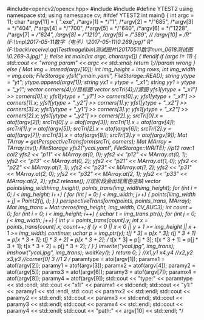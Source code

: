 #include<opencv2/opencv.hpp>
#include<iostream>
#include<string>
#define YTEST2
using namespace std;
using namespace cv;
#ifdef YTEST2
int main() {
	int argc = 11;
	char *argv[11] = {
		".exe",
		/*argv[1] = */"1",
		/*argv[2] = */"685",
		/*argv[3] = */"404",
		/*argv[4] = */"700",
		/*argv[5] = */"640",
		/*argv[6] = */"1228",
		/*argv[7] = */"624",
		/*argv[8] = */"1210",
		/*argv[9] = */"389",
	//	/*argv[10] = */R"(F:\tmp\2017-05-11数字（电子）\2017-05-11\0.269.jpg)"
		R"(F:\back\receive\qq\TestImage\bin\测试图片\20170511数字num_0618测试图\0.269-3.jpg)"
	};
#else
int main(int argc, char*argv[])
{
#endif
	if (argc != 11) {
		std::cout << "wrong param" << argc << std::endl;
		return 1;//param wrong
	}
	else {
		Mat img = imread(argv[10]);
		int img_height = img.rows;
		int img_width = img.cols;
		FileStorage yfs1("ymain.yaml", FileStorage::READ);
		string ytype = "yt";
		ytype.append(argv[1]);
		string yx1 = ytype + "_x1";
		string yy1 = ytype + "_y1";
		vector<Point2f> corners(4);//目标图
		vector<Point2f> srcTri(4);//源图
		yfs1[ytype + "_x1"] >> corners[0].x;
		yfs1[ytype + "_y1"] >> corners[0].y;
		yfs1[ytype + "_x1"] >> corners[1].x;
		yfs1[ytype + "_y2"] >> corners[1].y;
		yfs1[ytype + "_x2"] >> corners[3].x;
		yfs1[ytype + "_y1"] >> corners[3].y;
		yfs1[ytype + "_x2"] >> corners[2].x;
		yfs1[ytype + "_y2"] >> corners[2].y;
		srcTri[0].x = atof(argv[2]);
		srcTri[0].y = atof(argv[3]);
		srcTri[1].x = atof(argv[4]);
		srcTri[1].y = atof(argv[5]);
		srcTri[2].x = atof(argv[6]);
		srcTri[2].y = atof(argv[7]);
		srcTri[3].x = atof(argv[8]);
		srcTri[3].y = atof(argv[9]);
		Mat TArray = getPerspectiveTransform(srcTri, corners);
		Mat MArray = TArray.inv();
		FileStorage yfs2("ycal.yaml", FileStorage::WRITE);
		//p12 row:1 col2
		yfs2 << "p11" << MArray.at<double>(0, 0);
		yfs2 << "p12" << MArray.at<double>(0, 1);
		yfs2 << "p13" << MArray.at<double>(0, 2);
		yfs2 << "p21" << MArray.at<double>(1, 0);
		yfs2 << "p22" << MArray.at<double>(1, 1);
		yfs2 << "p23" << MArray.at<double>(1, 2);
		yfs2 << "p31" << MArray.at<double>(2, 0);
		yfs2 << "p32" << MArray.at<double>(2, 1);
		yfs2 << "p33" << MArray.at<double>(2, 2);
		yfs2.release();
		//现阶段会出现黑色空缺
		vector<Point2f> points(img_width*img_height), points_trans(img_width*img_height);
		for (int i = 0; i < img_height; i++) {
			for (int j = 0; j < img_width; j++) {
				points[i*img_width + j] = Point2f(j, i);
			}
		}
		perspectiveTransform(points, points_trans, MArray);
		Mat img_trans = Mat::zeros(img_height, img_width, CV_8UC3);
		int count = 0;
		for (int i = 0; i < img_height; i++) {
			uchar* t = img_trans.ptr<uchar>(i);
			for (int j = 0; j < img_width; j++) {
				int y = points_trans[count].y;
				int x = points_trans[count].x;
				count++;
				if (y < 0 || x < 0 || y + 1 >= img_height || x + 1 >= img_width)
					continue;
				uchar* p = img.ptr<uchar>(y);
				t[j * 3] = p[x * 3];
				t[j * 3 + 1] = p[x * 3 + 1];
				t[j * 3 + 2] = p[x * 3 + 2];
				/*
				t[x * 3] = p[j * 3];
				t[x * 3 + 1] = p[j * 3 + 1];
				t[x * 3 + 2] = p[j * 3 + 2];
				*/
			}
		}
		imwrite("ycal.jpg", img_trans);
		imshow("ycal.jpg", img_trans);
		waitKey();
	}
	return 0;
}
//x1,y1 x4,y4
//x2,y2 x3,y3
//corner[0] 3
//1			2
/*
paramtype = atoi(argv[1]);
paramx1 = atof(argv[2]);
paramy1 = atof(argv[3]);
paramx2 = atof(argv[4]);
paramy2 = atof(argv[5]);
paramx3 = atof(argv[6]);
paramy3 = atof(argv[7]);
paramx4 = atof(argv[8]);
paramy4 = atof(argv[9]);
std::cout << "type:" << paramtype << std::endl;
std::cout << "x1:" << paramx1 << std::endl;
std::cout << "y1:" << paramy1 << std::endl;
std::cout << paramx2 << std::endl;
std::cout << paramy2 << std::endl;
std::cout << paramx3 << std::endl;
std::cout << paramy3 << std::endl;
std::cout << paramx4 << std::endl;
std::cout << paramy4 << std::endl;
std::cout << "path:" << argv[10] << std::endl;
*/
